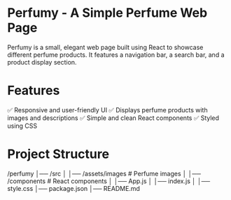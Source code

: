# Perfumy - A Simple Perfume Web Page #
Perfumy is a small, elegant web page built using React to showcase different perfume products. It features a navigation bar, a search bar, and a product display section.



# Features #
✅ Responsive and user-friendly UI
✅ Displays perfume products with images and descriptions
✅ Simple and clean React components
✅ Styled using CSS

# Project Structure #
/perfumy
│── /src
│   │── /assets/images  # Perfume images
│   │── /components     # React components
│   │── App.js
│   │── index.js
│   │── style.css
│── package.json
│── README.md
